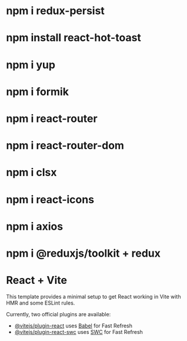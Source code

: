 # npm i redux-persist

# npm install react-hot-toast

# npm i yup

# npm i formik

# npm i react-router

# npm i react-router-dom

# npm i clsx

# npm i react-icons

# npm i axios

# npm i @reduxjs/toolkit + redux

# React + Vite

This template provides a minimal setup to get React working in Vite with HMR and some ESLint rules.

Currently, two official plugins are available:

- [@vitejs/plugin-react](https://github.com/vitejs/vite-plugin-react/blob/main/packages/plugin-react/README.md) uses [Babel](https://babeljs.io/) for Fast Refresh
- [@vitejs/plugin-react-swc](https://github.com/vitejs/vite-plugin-react-swc) uses [SWC](https://swc.rs/) for Fast Refresh
